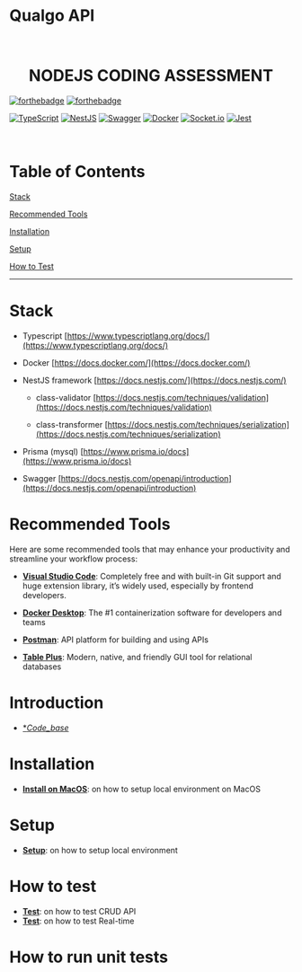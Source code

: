 # Qualgo API
<h1 align="center">
  <br>
  NODEJS CODING ASSESSMENT
  <br>
</h1>

[![forthebadge](https://forthebadge.com/images/badges/code-done-bugs-none.svg)](https://forthebadge.com)
[![forthebadge](https://forthebadge.com/images/badges/built-with-love.svg)](https://forthebadge.com)

[![TypeScript](https://img.shields.io/badge/typescript-%23007ACC.svg?style=for-the-badge&logo=typescript&logoColor=white)](https://github.com/Ileriayo/markdown-badges)
[![NestJS](https://img.shields.io/badge/nestjs-%23E0234E.svg?style=for-the-badge&logo=nestjs&logoColor=white)](https://github.com/Ileriayo/markdown-badges)
[![Swagger](https://img.shields.io/badge/-Swagger-%23Clojure?style=for-the-badge&logo=swagger&logoColor=white)](https://github.com/Ileriayo/markdown-badges)
[![Docker](https://img.shields.io/badge/docker-%230db7ed.svg?style=for-the-badge&logo=docker&logoColor=white)](https://github.com/Ileriayo/markdown-badges)
[![Socket.io](https://img.shields.io/badge/Socket.io-black?style=for-the-badge&logo=socket.io&badgeColor=010101)](https://github.com/Ileriayo/markdown-badges)
[![Jest](https://img.shields.io/badge/-jest-%23C21325?style=for-the-badge&logo=jest&logoColor=white)](https://github.com/Ileriayo/markdown-badges)

&nbsp;

# Table of Contents

[Stack](#stacks)

[Recommended Tools](#recommended-tools)

[Installation](#installation)

[Setup](#setup)

[How to Test](#how-to-test)

---

# Stack

- Typescript [https://www.typescriptlang.org/docs/](https://www.typescriptlang.org/docs/)

- Docker [https://docs.docker.com/](https://docs.docker.com/)

- NestJS framework [https://docs.nestjs.com/](https://docs.nestjs.com/)

  - class-validator [https://docs.nestjs.com/techniques/validation](https://docs.nestjs.com/techniques/validation)

  - class-transformer [https://docs.nestjs.com/techniques/serialization](https://docs.nestjs.com/techniques/serialization)

- Prisma (mysql) [https://www.prisma.io/docs](https://www.prisma.io/docs)

- Swagger [https://docs.nestjs.com/openapi/introduction](https://docs.nestjs.com/openapi/introduction)

  

# Recommended Tools

Here are some recommended tools that may enhance your productivity and streamline your workflow process:

- [**Visual Studio Code**](https://code.visualstudio.com/): Completely free and with built-in Git support and huge extension library, it’s widely used, especially by frontend developers.

- [**Docker Desktop**](https://www.docker.com/products/docker-desktop/): The #1 containerization software for developers and teams

- [**Postman**](https://www.postman.com/): API platform for building and using APIs

- [**Table Plus**](https://tableplus.com/): Modern, native, and friendly GUI tool for relational databases



# Introduction

- [**Code_base*](docs/code_base.md)



# Installation

- [**Install on MacOS**](docs/macos.md): on how to setup local environment on MacOS



# Setup

- [**Setup**](docs/setup.md): on how to setup local environment



# How to test

- [**Test**](docs/test/crud-api-testing.md): on how to test CRUD API
- [**Test**](docs/test/real-time-testing.md): on how to test Real-time



# How to run unit tests
